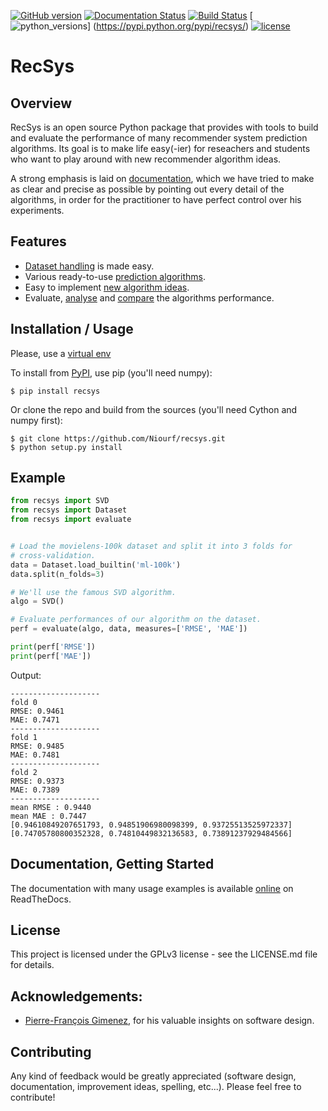[![GitHub version](https://badge.fury.io/gh/Niourf%2Frecsys.svg)](https://badge.fury.io/gh/Niourf%2Frecsys)
[![Documentation Status](https://readthedocs.org/projects/recsys/badge/?version=latest)](http://recsys.readthedocs.io/en/latest/?badge=latest)
[![Build Status](https://travis-ci.org/Niourf/RecSys.svg?branch=master)](https://travis-ci.org/Niourf/RecSys)
[![python_versions](https://img.shields.io/badge/python-2.7%2C%203.4%2C%203.5-blue.svg)]
(https://pypi.python.org/pypi/recsys/)
[![license](https://img.shields.io/badge/license-GPLv3-blue.svg)](https://github.com/Niourf/RecSys/blob/master/LICENSE.md)


RecSys
======

Overview
--------

RecSys is an open source Python package that provides with tools to build and
evaluate the performance of many recommender system prediction algorithms. Its
goal is to make life easy(-ier) for reseachers and students who want to play
around with new recommender algorithm ideas.

A strong emphasis is laid on
[documentation](http://recsys.readthedocs.io/en/latest/index.html), which we
have tried to make as clear and precise as possible by pointing out every
detail of the algorithms, in order for the practitioner to have perfect
control over his experiments.

Features
--------

- [Dataset
  handling](http://recsys.readthedocs.io/en/latest/getting_started.html) is made easy.
- Various ready-to-use [prediction
  algorithms](http://recsys.readthedocs.io/en/latest/prediction_algorithms.html).
- Easy to implement [new algorithm
  ideas](http://recsys.readthedocs.io/en/latest/building_custom_algo.html).
- Evaluate,
  [analyse](http://nbviewer.jupyter.org/github/Niourf/RecSys/tree/master/examples/notebooks/KNNBasic_analysis.ipynb/)
  and
  [compare](http://nbviewer.jupyter.org/github/Niourf/RecSys/tree/master/examples/notebooks/Compare.ipynb/) the algorithms performance.

Installation / Usage
--------------------

Please, use a [virtual env](
http://docs.python-guide.org/en/latest/dev/virtualenvs/)

To install from [PyPI](https://pypi.python.org/pypi/recsys/), use pip (you'll
need numpy):

    $ pip install recsys

Or clone the repo and build from the sources (you'll need Cython and numpy
first):

    $ git clone https://github.com/Niourf/recsys.git
    $ python setup.py install

Example
-------

```python
from recsys import SVD
from recsys import Dataset
from recsys import evaluate


# Load the movielens-100k dataset and split it into 3 folds for
# cross-validation.
data = Dataset.load_builtin('ml-100k')
data.split(n_folds=3)

# We'll use the famous SVD algorithm.
algo = SVD()

# Evaluate performances of our algorithm on the dataset.
perf = evaluate(algo, data, measures=['RMSE', 'MAE'])

print(perf['RMSE'])
print(perf['MAE'])
```

Output:

```
--------------------
fold 0
RMSE: 0.9461
MAE: 0.7471
--------------------
fold 1
RMSE: 0.9485
MAE: 0.7481
--------------------
fold 2
RMSE: 0.9373
MAE: 0.7389
--------------------
mean RMSE : 0.9440
mean MAE : 0.7447
[0.94610849207651793, 0.94851906980098399, 0.93725513525972337]
[0.74705780800352328, 0.74810449832136583, 0.73891237929484566]
```

Documentation, Getting Started
------------------------------

The documentation with many usage examples is available
[online](http://recsys.readthedocs.io/en/latest/index.html) on ReadTheDocs.

License
-------

This project is licensed under the GPLv3 license - see the LICENSE.md file for
details.

Acknowledgements:
----------------

- [Pierre-François Gimenez](https://github.com/PFgimenez), for his valuable
  insights on software design.

Contributing
------------

Any kind of feedback would be greatly appreciated (software design,
documentation, improvement ideas, spelling, etc...). Please feel free to
contribute!
